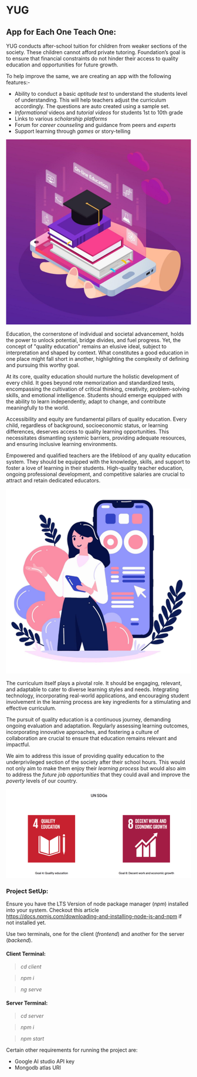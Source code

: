 # YUG

## App for Each One Teach One:

YUG conducts after-school tuition for children from weaker sections of the society. These children cannot afford private tutoring. Foundation’s goal is to ensure that financial constraints do not hinder their access to quality education and opportunities for future growth.

To help improve the same, we are creating an app with the following features:-

- Ability to conduct a basic _aptitude test_ to understand the students level of understanding. This will help teachers adjust the curriculum accordingly. The questions are auto created using a sample set.
- _Informational_ videos and _tutorial videos_ for students 1st to 10th grade
- Links to various _scholarship platforms_
- Forum for _career counseling_ and guidance from peers and _experts_
- Support learning through _games_ or story-telling

![](image.png)

Education, the cornerstone of individual and societal advancement, holds the power to unlock potential, bridge divides, and fuel progress. Yet, the concept of "quality education" remains an elusive ideal, subject to interpretation and shaped by context. What constitutes a good education in one place might fall short in another, highlighting the complexity of defining and pursuing this worthy goal.

At its core, quality education should nurture the holistic development of every child. It goes beyond rote memorization and standardized tests, encompassing the cultivation of critical thinking, creativity, problem-solving skills, and emotional intelligence. Students should emerge equipped with the ability to learn independently, adapt to change, and contribute meaningfully to the world.

Accessibility and equity are fundamental pillars of quality education. Every child, regardless of background, socioeconomic status, or learning differences, deserves access to quality learning opportunities. This necessitates dismantling systemic barriers, providing adequate resources, and ensuring inclusive learning environments.

Empowered and qualified teachers are the lifeblood of any quality education system. They should be equipped with the knowledge, skills, and support to foster a love of learning in their students. High-quality teacher education, ongoing professional development, and competitive salaries are crucial to attract and retain dedicated educators.

![alt text](image-1.png)

The curriculum itself plays a pivotal role. It should be engaging, relevant, and adaptable to cater to diverse learning styles and needs. Integrating technology, incorporating real-world applications, and encouraging student involvement in the learning process are key ingredients for a stimulating and effective curriculum.

The pursuit of quality education is a continuous journey, demanding ongoing evaluation and adaptation. Regularly assessing learning outcomes, incorporating innovative approaches, and fostering a culture of collaboration are crucial to ensure that education remains relevant and impactful.

We aim to address this issue of providing quality education to the underprivileged section of the society after their school hours. This would not only aim to make them enjoy their *learning process* but would also aim to address the *future job opportunities* that they could avail and improve the *poverty* levels of our country.


![alt text](image-2.png)

### Project SetUp:

Ensure you have the LTS Version of node package manager (*npm*) installed into your system. 
Checkout this article https://docs.npmjs.com/downloading-and-installing-node-js-and-npm if not installed yet.

Use two terminals, one for the client (*frontend*) and another for the server (*backend*).

#### Client Terminal:

> *cd client*

> *npm i*

> *ng serve*

#### Server Terminal:

> *cd server*
 
> *npm i*

> *npm start*

Certain other requirements for running the project are:
 * Google AI studio API key
 * Mongodb atlas URI
